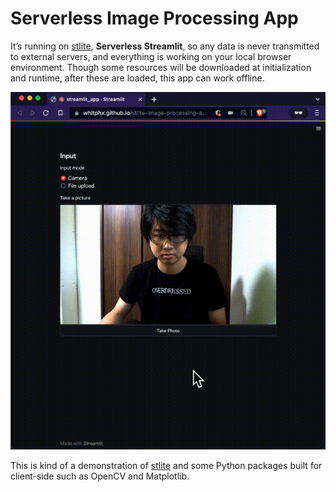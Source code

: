 # Serverless Image Processing App

It’s running on [stlite](https://github.com/whitphx/stlite), **Serverless Streamlit**,
so any data is never transmitted to external servers, and everything is working on your local browser environment.
Though some resources will be downloaded at initialization and runtime, after these are loaded, this app can work offline.

![](./docs/images/demo.gif)

This is kind of a demonstration of [stlite](https://github.com/whitphx/stlite) and some Python packages built for client-side such as OpenCV and Matplotlib.
